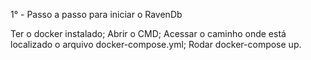 1° - Passo a passo para iniciar o RavenDb

Ter o docker instalado;
Abrir o CMD;
Acessar o caminho onde está localizado o arquivo docker-compose.yml;
Rodar docker-compose up.